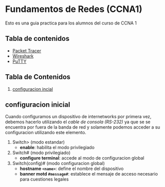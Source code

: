 # Fundamentos de Redes (CCNA1)

Esto es una guia practica para los alumnos del curso de CCNA 1

## Tabla de contenidos

* [Packet Tracer](https://skillsforall.com/resources/lab-downloads?userLang=es-XL)
* [Wireshark](https://wireshark.org)
* [PuTTY](https://www.chiark.greenend.org.uk/~sgtatham/putty/latest.html)

## Tabla de Contenidos

1. [configuracion incial](#configuracion-inicial)

## configuracion inicial
Cuando configuramos un dispositivo de internetworks por primera vez, debemos hacerlo utilizando el *cable de consola (RS-232)* ya que se se encuentra por fuera de la banda de red y solamente podemos acceder a su configuracion utilizando este elemento.

1. Switch> (modo estandar)
	* __enable__: habilita el modo privilegiado
2. Switch# (modo privilegiado)
	* __configure terminal__: accede al modo de configuracion global
3. Switch(config)# (modo configuracion global)
	* __hostname `<name>`__: define el nombre del dispositivo
	* __banner motd `#message#`__: establece el mensaje de acceso necesario para cuestiones legales
